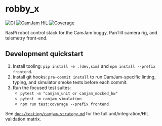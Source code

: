 # robby_x

[![CI](https://github.com/aujl/robby_x/actions/workflows/ci.yml/badge.svg)](https://github.com/aujl/robby_x/actions/workflows/ci.yml)
[![CamJam HIL](https://github.com/aujl/robby_x/actions/workflows/hil-nightly.yml/badge.svg)](https://github.com/aujl/robby_x/actions/workflows/hil-nightly.yml)
[![Coverage](https://img.shields.io/badge/coverage-camjam%20suite-blue)](docs/testing/camjam-strategy.md)

RasPi robot control stack for the CamJam buggy, PanTilt camera rig, and telemetry front-end.

## Development quickstart

1. Install tooling: `pip install -e .[dev,sim]` and `npm install --prefix frontend`.
2. Install git hooks: `pre-commit install` to run CamJam-specific linting, typing, and simulator smoke tests before each commit.
3. Run the focused test suites:
   - `pytest -m "camjam_unit or camjam_mocked_hw"`
   - `pytest -m camjam_simulation`
   - `npm run test:coverage --prefix frontend`

See [`docs/testing/camjam-strategy.md`](docs/testing/camjam-strategy.md) for the full unit/integration/HIL validation matrix.
